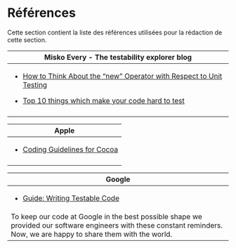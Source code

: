# Références

Cette section contient la liste des références utilisées pour la rédaction de cette section.

|Misko Every - The testability explorer blog |
| -- |
|<ul><li><a href='http://misko.hevery.com/2008/07/08/how-to-think-about-the-new-operator/'>How to Think About the “new” Operator with Respect to Unit Testing</a></li></ul><ul><li><a href='http://misko.hevery.com/2008/07/30/top-10-things-which-make-your-code-hard-to-test/'>Top 10 things which make your code hard to test </a></li></ul>|
| |

|Apple |
| -- |
|<ul><li><a href='https://developer.apple.com/library/mac/documentation/Cocoa/Conceptual/CodingGuidelines/Articles/NamingMethods.html'>Coding Guidelines for Cocoa</a></li></ul>|
| |

|Google |
| -- |
|<ul><li><a href='http://misko.hevery.com/attachments/Guide-Writing%20Testable%20Code.pdf'>Guide: Writing Testable Code</a></li></ul>|
|To keep our code at Google in the best possible shape we provided our software engineers with these constant reminders. Now, we are happy to share them with the world. |
